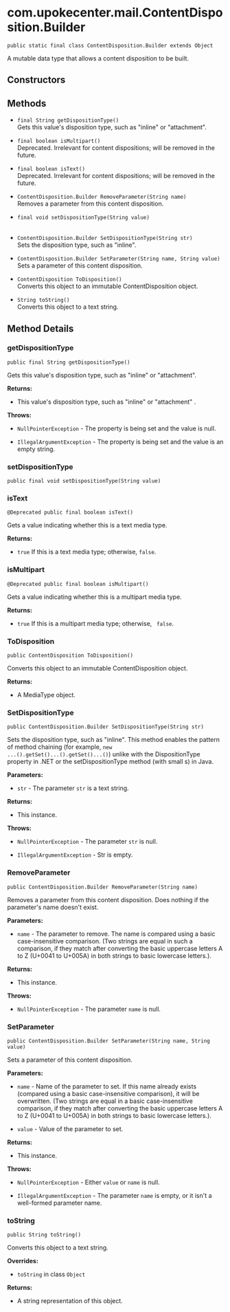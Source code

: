 # com.upokecenter.mail.ContentDisposition.Builder

    public static final class ContentDisposition.Builder extends Object

A mutable data type that allows a content disposition to be built.

## Constructors

## Methods

* `final String getDispositionType()`<br>
 Gets this value's disposition type, such as "inline" or "attachment".

* `final boolean isMultipart()`<br>
 Deprecated.
Irrelevant for content dispositions; will be removed in the future.

* `final boolean isText()`<br>
 Deprecated.
Irrelevant for content dispositions; will be removed in the future.

* `ContentDisposition.Builder RemoveParameter(String name)`<br>
 Removes a parameter from this content disposition.

* `final void setDispositionType(String value)`<br>
  
* `ContentDisposition.Builder SetDispositionType(String str)`<br>
 Sets the disposition type, such as "inline".

* `ContentDisposition.Builder SetParameter(String name,
 String value)`<br>
 Sets a parameter of this content disposition.

* `ContentDisposition ToDisposition()`<br>
 Converts this object to an immutable ContentDisposition object.

* `String toString()`<br>
 Converts this object to a text string.

## Method Details

### getDispositionType

    public final String getDispositionType()

Gets this value's disposition type, such as "inline" or "attachment".

**Returns:**

* This value's disposition type, such as "inline" or "attachment" .

**Throws:**

* <code>NullPointerException</code> - The property is being set and the value is
 null.

* <code>IllegalArgumentException</code> - The property is being set and the value is an
 empty string.

### setDispositionType

    public final void setDispositionType(String value)

### isText

    @Deprecated public final boolean isText()

Gets a value indicating whether this is a text media type.

**Returns:**

* <code>true</code> If this is a text media type; otherwise, <code>false</code>.

### isMultipart

    @Deprecated public final boolean isMultipart()

Gets a value indicating whether this is a multipart media type.

**Returns:**

* <code>true</code> If this is a multipart media type; otherwise, <code>
 false</code>.

### ToDisposition

    public ContentDisposition ToDisposition()

Converts this object to an immutable ContentDisposition object.

**Returns:**

* A MediaType object.

### SetDispositionType

    public ContentDisposition.Builder SetDispositionType(String str)

Sets the disposition type, such as "inline". This method enables the pattern
 of method chaining (for example, <code>new ...().getSet()...().getSet()...()</code>)
 unlike with the DispositionType property in .NET or the setDispositionType
 method (with small s) in Java.

**Parameters:**

* <code>str</code> - The parameter <code>str</code> is a text string.

**Returns:**

* This instance.

**Throws:**

* <code>NullPointerException</code> - The parameter <code>str</code> is null.

* <code>IllegalArgumentException</code> - Str is empty.

### RemoveParameter

    public ContentDisposition.Builder RemoveParameter(String name)

Removes a parameter from this content disposition. Does nothing if the
 parameter's name doesn't exist.

**Parameters:**

* <code>name</code> - The parameter to remove. The name is compared using a basic
 case-insensitive comparison. (Two strings are equal in such a comparison, if
 they match after converting the basic uppercase letters A to Z (U+0041 to
 U+005A) in both strings to basic lowercase letters.).

**Returns:**

* This instance.

**Throws:**

* <code>NullPointerException</code> - The parameter <code>name</code> is null.

### SetParameter

    public ContentDisposition.Builder SetParameter(String name, String value)

Sets a parameter of this content disposition.

**Parameters:**

* <code>name</code> - Name of the parameter to set. If this name already exists
 (compared using a basic case-insensitive comparison), it will be
 overwritten. (Two strings are equal in a basic case-insensitive comparison,
 if they match after converting the basic uppercase letters A to Z (U+0041 to
 U+005A) in both strings to basic lowercase letters.).

* <code>value</code> - Value of the parameter to set.

**Returns:**

* This instance.

**Throws:**

* <code>NullPointerException</code> - Either <code>value</code> or <code>name</code> is null.

* <code>IllegalArgumentException</code> - The parameter <code>name</code> is empty, or it isn't a
 well-formed parameter name.

### toString

    public String toString()

Converts this object to a text string.

**Overrides:**

* <code>toString</code> in class <code>Object</code>

**Returns:**

* A string representation of this object.
